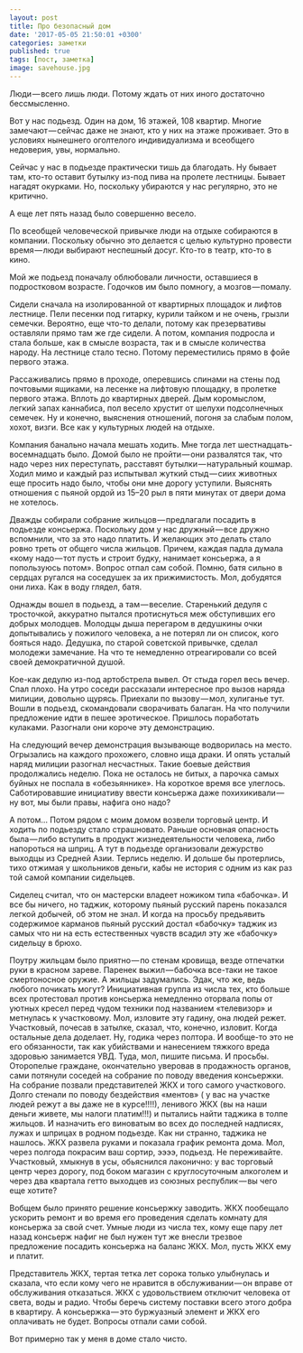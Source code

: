 ```yaml
---
layout: post
title: Про безопасный дом
date: '2017-05-05 21:50:01 +0300'
categories: заметки
published: true
tags: [пост, заметка]
image: savehouse.jpg
---
```


Люди — всего лишь люди. Потому ждать от них иного достаточно бессмысленно.

Вот у нас подьезд. Один на дом, 16 этажей, 108 квартир. Многие замечают — сейчас даже не знают, кто у них на этаже проживает. Это в условиях нынешнего оголтелого индивидуализма и всеобщего недоверия, увы, нормально.

Сейчас у нас в подьезде практически тишь да благодать. Ну бывает там, кто-то оставит бутылку из-под пива на пролете лестницы. Бывает нагадят окурками. Но, поскольку убираются у нас регулярно, это не критично.

А еще лет пять назад было совершенно весело.

По всеобщей человеческой привычке люди на отдыхе собираются в компании. Поскольку обычно это делается с целью культурно провести время — люди выбирают неспешный досуг. Кто-то в театр, кто-то в кино.

Мой же подьезд поначалу облюбовали личности, оставшиеся в подростковом возрасте. Годочков им было помногу, а мозгов — помалу.

Сидели сначала на изолированной от квартирных площадок и лифтов лестнице. Пели песенки под гитарку, курили тайком и не очень, грызли семечки. Вероятно, еще что-то делали, потому как презервативы оставляли прямо там же где сидели. А потом, компания подросла и стала больше, как в смысле возраста, так и в смысле количества народу. На лестнице стало тесно. Потому переместились прямо в фойе первого этажа.

Рассаживались прямо в проходе, оперевшись спинами на стены под почтовыми ящиками, на лесенке на лифтовую площадку, в пролетке первого этажа. Вплоть до квартирных дверей. Дым коромыслом, легкий запах каннабиса, пол весело хрустит от шелухи подсолнечных семечек. Ну и конечно, выяснения отношений, погоня за слабым полом, хохот, визги. Все как у культурных людей на отдыхе.

Компания банально начала мешать ходить. Мне тогда лет шестнадцать-восемнадцать было. Домой было не пройти — они развалятся так, что надо через них переступать, расставят бутылки — натуральный кошмар. Ходил мимо и каждый раз испытывал жуткий стыд — сиих животных еще просить надо было, чтобы они мне дорогу уступили. Выяснять отношения с пьяной ордой из 15–20 рыл в пяти минутах от двери дома не хотелось.

Дважды собирали собрание жильцов — предлагали посадить в подьезде консьержа. Поскольку дом у нас дружный — все дружно вспомнили, что за это надо платить. И желающих это делать стало ровно треть от общего числа жильцов. Причем, каждая падла думала «кому надо — тот пусть и строит будку, нанимает консьержа, а я попользуюсь потом». Вопрос отпал сам собой. Помню, батя сильно в сердцах ругался на соседушек за их прижимистость. Мол, добудятся они лиха. Как в воду глядел, батя.

Однажды вошел в подьезд, а там — веселие. Старенький дедуля с тросточкой, аккуратно пытался протиснуться меж обступивших его добрых молодцев. Молодцы дыша перегаром в дедушкины очки допытывались у пожилого человека, а не потерял ли он список, кого бояться надо. Дедушка, по старой советской привычке, сделал молодежи замечание. На что те немедленно отреагировали со всей своей демократичной душой.

Кое-как дедулю из-под артобстрела вывел. От стыда горел весь вечер. Спал плохо. На утро соседи рассказали интересное про вызов наряда милиции, довольно щурясь. Приехали по вызову — мол, хулиганье тут. Вошли в подьезд, скомандовали сворачивать балаган. На что получили предложение идти в пешее эротическое. Пришлось поработать кулаками. Разогнали они короче эту демонстрацию.

На следующий вечер демонстрация вызывающе водворилась на место. Огрызались на каждого прохожего, словно ища драки. И опять усталый наряд милиции разогнал несчастных. Такие боевые действия продолжались неделю. Пока не осталось не битых, а парочка самых буйных не поспала в «обезьяннике».
На короткое время все улеглось. Саботировавшие инициативу ввести консьержа даже похихикивали — ну вот, мы были правы, нафига оно надо?

А потом… Потом рядом с моим домом возвели торговый центр. И ходить по подьезду стало страшновато. Раньше основная опасность была — либо вступить в продукт жизнедеятельности человека, либо напороться на шприц. А тут в подьезде организовали дежурство выходцы из Средней Азии. Терлись неделю. И дольше бы протерлись, тихо отжимая у школьников деньги, кабы не история с одним из как раз той самой компании сидельцев.

Сиделец считал, что он мастерски владеет ножиком типа «бабочка». И все бы ничего, но таджик, которому пьяный русский парень показался легкой добычей, об этом не знал. И когда на просьбу предьявить содержимое карманов пьяный русский достал «бабочку» таджик из самых что ни на есть естественных чувств всадил эту же «бабочку» сидельцу в брюхо.

Поутру жильцам было приятно — по стенам кровища, везде отпечатки руки в красном зареве. Паренек выжил — бабочка все-таки не такое смертоносное оружие.
А жильцы задумались. Эдак, что же, ведь любого почикать могут? Инициативная группа из числа тех, кто больше всех протестовал против консьержа немедленно оторвала попы от уютных кресел перед чудом техники под названием «телевизор» и метнулась к участковому. Мол, изловите эту гадину, она людей режет. Участковый, почесав в затылке, сказал, что, конечно, изловит. Когда остальные дела доделает. Ну, годика через полтора. И вообще-то это не его обязанности, так как убийствами и нанесением тяжкого вреда здоровью занимается УВД. Туда, мол, пишите письма. И просьбы. Оторопелые граждане, окончательно уверовав в продажность органов, сами потянули соседей на собрание по поводу введения консьержки. На собрание позвали представителей ЖКХ и того самого участкового. Долго стенали по поводу бездействия «ментов» ( у вас на участке людей режут а вы даже не в курсе!!!!), ленивого ЖКХ (вы на наши деньги живете, мы налоги платим!!!) и пытались найти таджика в толпе жильцов. И назначить его виноватым во всех до последней надписях, лужах и шприцах в родном подьезде. Как ни странно, таджика не нашлось. ЖКХ развела руками и показала график ремонта дома. Мол, через полгода покрасим ваш сортир, ээээ, подьезд. Не переживайте. Участковый, хмыкнув в усы, обьяснился лаконично: у вас торговый центр через дорогу, под боком магазин с круглосуточным алкоголем и через два квартала гетто выходцев из союзных республик — вы чего еще хотите?

Вобщем было принято решение консьержку заводить. ЖКХ пообещало ускорить ремонт и во время его проведения сделать комнату для консьержа за свой счет. Умные люди из числа тех, кому еще пару лет назад консьерж нафиг не был нужен тут же внесли трезвое предложение посадить консьержа на баланс ЖКХ. Мол, пусть ЖКХ ему и платит.

Представитель ЖКХ, тертая тетка лет сорока только улыбнулась и сказала, что если кому чего не нравится в обслуживании — он вправе от обслуживания отказаться. ЖКХ с удовольствием отключит человека от света, воды и радио. Чтобы беречь систему поставки всего этого добра в квартиру. А консьержка — это буржуазный элемент и ЖКХ его оплачивать не будет. Вопросы отпали сами собой.

Вот примерно так у меня в доме стало чисто.
